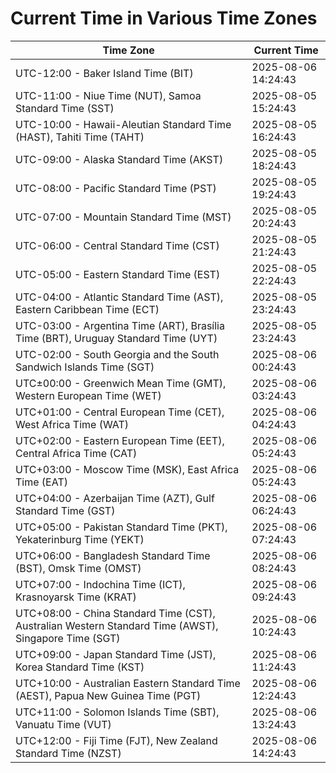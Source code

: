 # Current Time in Various Time Zones

| Time Zone | Current Time |
|-----------|--------------|
| UTC-12:00 - Baker Island Time (BIT) | 2025-08-06 14:24:43 |
| UTC-11:00 - Niue Time (NUT), Samoa Standard Time (SST) | 2025-08-05 15:24:43 |
| UTC-10:00 - Hawaii-Aleutian Standard Time (HAST), Tahiti Time (TAHT) | 2025-08-05 16:24:43 |
| UTC-09:00 - Alaska Standard Time (AKST) | 2025-08-05 18:24:43 |
| UTC-08:00 - Pacific Standard Time (PST) | 2025-08-05 19:24:43 |
| UTC-07:00 - Mountain Standard Time (MST) | 2025-08-05 20:24:43 |
| UTC-06:00 - Central Standard Time (CST) | 2025-08-05 21:24:43 |
| UTC-05:00 - Eastern Standard Time (EST) | 2025-08-05 22:24:43 |
| UTC-04:00 - Atlantic Standard Time (AST), Eastern Caribbean Time (ECT) | 2025-08-05 23:24:43 |
| UTC-03:00 - Argentina Time (ART), Brasília Time (BRT), Uruguay Standard Time (UYT) | 2025-08-05 23:24:43 |
| UTC-02:00 - South Georgia and the South Sandwich Islands Time (SGT) | 2025-08-06 00:24:43 |
| UTC±00:00 - Greenwich Mean Time (GMT), Western European Time (WET) | 2025-08-06 03:24:43 |
| UTC+01:00 - Central European Time (CET), West Africa Time (WAT) | 2025-08-06 04:24:43 |
| UTC+02:00 - Eastern European Time (EET), Central Africa Time (CAT) | 2025-08-06 05:24:43 |
| UTC+03:00 - Moscow Time (MSK), East Africa Time (EAT) | 2025-08-06 05:24:43 |
| UTC+04:00 - Azerbaijan Time (AZT), Gulf Standard Time (GST) | 2025-08-06 06:24:43 |
| UTC+05:00 - Pakistan Standard Time (PKT), Yekaterinburg Time (YEKT) | 2025-08-06 07:24:43 |
| UTC+06:00 - Bangladesh Standard Time (BST), Omsk Time (OMST) | 2025-08-06 08:24:43 |
| UTC+07:00 - Indochina Time (ICT), Krasnoyarsk Time (KRAT) | 2025-08-06 09:24:43 |
| UTC+08:00 - China Standard Time (CST), Australian Western Standard Time (AWST), Singapore Time (SGT) | 2025-08-06 10:24:43 |
| UTC+09:00 - Japan Standard Time (JST), Korea Standard Time (KST) | 2025-08-06 11:24:43 |
| UTC+10:00 - Australian Eastern Standard Time (AEST), Papua New Guinea Time (PGT) | 2025-08-06 12:24:43 |
| UTC+11:00 - Solomon Islands Time (SBT), Vanuatu Time (VUT) | 2025-08-06 13:24:43 |
| UTC+12:00 - Fiji Time (FJT), New Zealand Standard Time (NZST) | 2025-08-06 14:24:43 |
